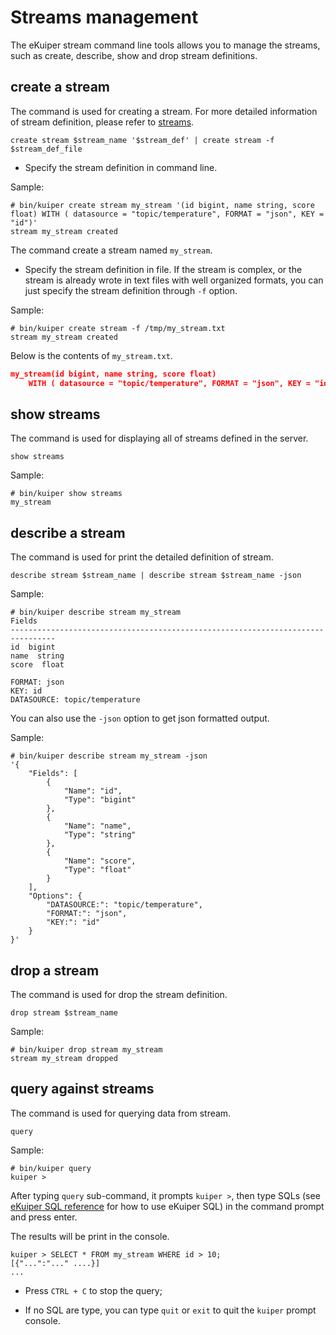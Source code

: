 # Streams management

The eKuiper stream command line tools allows you to manage the streams, such as create, describe, show and drop stream definitions.

## create a stream

The command is used for creating a stream. For more detailed information of stream definition, please refer to [streams](../../sqls/streams.md).

```shell
create stream $stream_name '$stream_def' | create stream -f $stream_def_file
```

- Specify the stream definition in command line.

Sample:

```shell
# bin/kuiper create stream my_stream '(id bigint, name string, score float) WITH ( datasource = "topic/temperature", FORMAT = "json", KEY = "id")'
stream my_stream created
```

The command create a stream named `my_stream`.

- Specify the stream definition in file. If the stream is complex, or the stream is already wrote in text files with well organized formats, you can just specify the stream definition through `-f` option.

Sample:

```shell
# bin/kuiper create stream -f /tmp/my_stream.txt
stream my_stream created
```

Below is the contents of `my_stream.txt`.

```json
my_stream(id bigint, name string, score float)
    WITH ( datasource = "topic/temperature", FORMAT = "json", KEY = "id");
```

## show streams

The command is used for displaying all of streams defined in the server.

```shell
show streams
```

Sample:

```shell
# bin/kuiper show streams
my_stream
```

## describe a stream

The command is used for print the detailed definition of stream.

```shell
describe stream $stream_name | describe stream $stream_name -json
```

Sample:

```shell
# bin/kuiper describe stream my_stream
Fields
--------------------------------------------------------------------------------
id  bigint
name  string
score  float

FORMAT: json
KEY: id
DATASOURCE: topic/temperature
```

You can also use the `-json` option to get json formatted output.

Sample:

```shell
# bin/kuiper describe stream my_stream -json
'{
    "Fields": [
        {
            "Name": "id",
            "Type": "bigint"
        },
        {
            "Name": "name",
            "Type": "string"
        },
        {
            "Name": "score",
            "Type": "float"
        }
    ],
    "Options": {
        "DATASOURCE:": "topic/temperature",
        "FORMAT:": "json",
        "KEY:": "id"
    }
}'
```

## drop a stream

The command is used for drop the stream definition.

```shell
drop stream $stream_name
```

Sample:

```shell
# bin/kuiper drop stream my_stream
stream my_stream dropped
```

## query against streams

The command is used for querying data from stream.

```shell
query
```

Sample:

```shell
# bin/kuiper query
kuiper >
```

After typing `query` sub-command, it prompts `kuiper >`, then type SQLs (see [eKuiper SQL reference](../../sqls/overview.md) for how to use eKuiper SQL) in the command prompt and press enter.

The results will be print in the console.

```shell
kuiper > SELECT * FROM my_stream WHERE id > 10;
[{"...":"..." ....}]
...
```

- Press `CTRL + C` to stop the query;

- If no SQL are type, you can type `quit` or `exit` to quit the `kuiper` prompt console.
